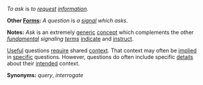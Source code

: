 *To ask* is *to [request](https://github.com/gcassel/Modular-Organization-Terminology/blob/master/terms/request.md) [information](https://github.com/gcassel/Modular-Organization-Terminology/blob/master/terms/information.md)*.
		
**Other [Forms](https://github.com/gcassel/Modular-Organization-Terminology/blob/master/terms/form.md):**  *A question* is *a [signal](https://github.com/gcassel/Modular-Organization-Terminology/blob/master/terms/signal.md) which asks.*
		
**Notes:**  *Ask* is an extremely [generic](https://github.com/gcassel/Modular-Organization-Terminology/blob/master/terms/generic.md) [concept](https://github.com/gcassel/Modular-Organization-Terminology/blob/master/terms/concept.md) which complements the other *[fundamental](https://github.com/gcassel/Modular-Organization-Terminology/blob/master/terms/fundamental.md) signaling [terms](https://github.com/gcassel/Modular-Organization-Terminology/blob/master/terms/term.md)* [indicate](https://github.com/gcassel/Modular-Organization-Terminology/blob/master/terms/indicate.md) and [instruct](https://github.com/gcassel/Modular-Organization-Terminology/blob/master/terms/instruct.md).  
		
[Useful](https://github.com/gcassel/Modular-Organization-Terminology/blob/master/terms/use.md) questions [require](https://github.com/gcassel/Modular-Organization-Terminology/blob/master/terms/requirement.md) shared [context](https://github.com/gcassel/Modular-Organization-Terminology/blob/master/terms/context.md).   That context may often be [implied](https://github.com/gcassel/Modular-Organization-Terminology/blob/master/terms/imply.md) in [specific](https://github.com/gcassel/Modular-Organization-Terminology/blob/master/terms/specific.md) questions.   However, questions do often include specific [details](https://github.com/gcassel/Modular-Organization-Terminology/blob/master/terms/detail.md) about their [intended](https://github.com/gcassel/Modular-Organization-Terminology/blob/master/terms/intention.md) context.
		
**Synonyms:**  *query*, *interrogate*
